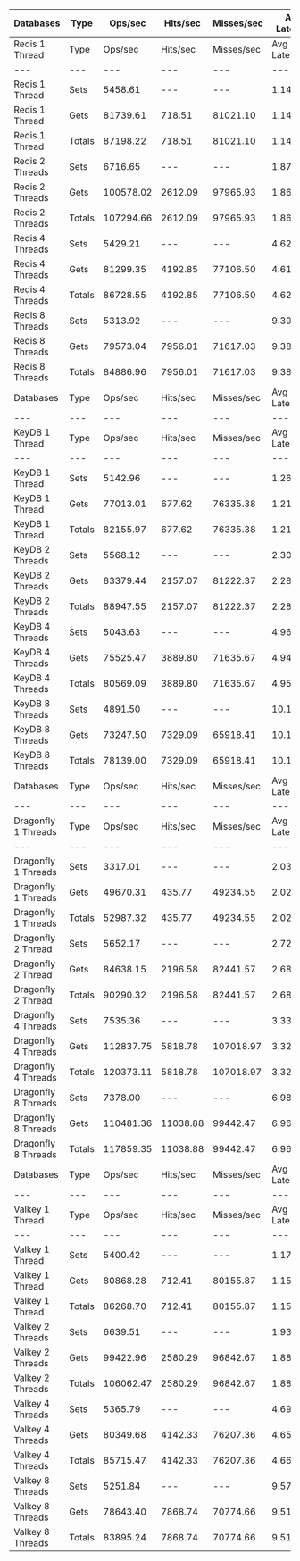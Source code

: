 | Databases | Type | Ops/sec | Hits/sec | Misses/sec | Avg Latency | p50 Latency | p99 Latency | p99.9 Latency | KB/sec |
| --- | --- | --- | --- | --- | --- | --- | --- | --- | --- |
| Redis 1 Thread | Type | Ops/sec | Hits/sec | Misses/sec | Avg Latency | p50 Latency | p99 Latency | p99.9 Latency | KB/sec |
| --- | --- | --- | --- | --- | --- | --- | --- | --- | --- |
Redis 1 Thread | Sets | 5458.61 | --- | --- | 1.14594 | 1.08700 | 1.70300 | 4.22300 | 2984.32 |
Redis 1 Thread | Gets | 81739.61 | 718.51 | 81021.10 | 1.14685 | 1.08700 | 1.70300 | 4.67100 | 3541.63 |
Redis 1 Thread | Totals | 87198.22 | 718.51 | 81021.10 | 1.14679 | 1.08700 | 1.70300 | 4.63900 | 6525.95 |
Redis 2 Threads | Sets | 6716.65 | --- | --- | 1.87049 | 1.78300 | 3.29500 | 9.53500 | 3672.12 |
Redis 2 Threads | Gets | 100578.02 | 2612.09 | 97965.93 | 1.86367 | 1.77500 | 3.29500 | 9.34300 | 5226.94 |
Redis 2 Threads | Totals | 107294.66 | 2612.09 | 97965.93 | 1.86410 | 1.77500 | 3.29500 | 9.40700 | 8899.07 |
Redis 4 Threads | Sets | 5429.21 | --- | --- | 4.62733 | 4.57500 | 9.08700 | 14.59100 | 2968.26 |
Redis 4 Threads | Gets | 81299.35 | 4192.85 | 77106.50 | 4.61964 | 4.54300 | 9.08700 | 14.84700 | 5271.88 |
Redis 4 Threads | Totals | 86728.55 | 4192.85 | 77106.50 | 4.62012 | 4.54300 | 9.08700 | 14.84700 | 8240.14 |
Redis 8 Threads | Sets | 5313.92 | --- | --- | 9.39932 | 9.15100 | 19.71100 | 41.98300 | 2905.23 |
Redis 8 Threads | Gets | 79573.04 | 7956.01 | 71617.03 | 9.38807 | 9.15100 | 19.45500 | 42.23900 | 7097.32 |
Redis 8 Threads | Totals | 84886.96 | 7956.01 | 71617.03 | 9.38878 | 9.15100 | 19.45500 | 42.23900 | 10002.55 |
| Databases | Type | Ops/sec | Hits/sec | Misses/sec | Avg Latency | p50 Latency | p99 Latency | p99.9 Latency | KB/sec |
| --- | --- | --- | --- | --- | --- | --- | --- | --- | --- |
| KeyDB 1 Thread | Type | Ops/sec | Hits/sec | Misses/sec | Avg Latency | p50 Latency | p99 Latency | p99.9 Latency | KB/sec |
| --- | --- | --- | --- | --- | --- | --- | --- | --- | --- |
KeyDB 1 Thread | Sets | 5142.96 | --- | --- | 1.26291 | 1.28700 | 2.14300 | 15.93500 | 2811.75 |
KeyDB 1 Thread | Gets | 77013.01 | 677.62 | 76335.38 | 1.21407 | 1.27900 | 2.03100 | 5.15100 | 3337.17 |
KeyDB 1 Thread | Totals | 82155.97 | 677.62 | 76335.38 | 1.21713 | 1.27900 | 2.03900 | 5.63100 | 6148.92 |
KeyDB 2 Threads | Sets | 5568.12 | --- | --- | 2.30443 | 2.15900 | 4.44700 | 10.36700 | 3044.20 |
KeyDB 2 Threads | Gets | 83379.44 | 2157.07 | 81222.37 | 2.28689 | 2.15900 | 4.41500 | 10.55900 | 4328.95 |
KeyDB 2 Threads | Totals | 88947.55 | 2157.07 | 81222.37 | 2.28799 | 2.15900 | 4.41500 | 10.55900 | 7373.15 |
KeyDB 4 Threads | Sets | 5043.63 | --- | --- | 4.96931 | 4.86300 | 9.91900 | 15.48700 | 2757.46 |
KeyDB 4 Threads | Gets | 75525.47 | 3889.80 | 71635.67 | 4.94933 | 4.83100 | 9.85500 | 15.99900 | 4894.82 |
KeyDB 4 Threads | Totals | 80569.09 | 3889.80 | 71635.67 | 4.95058 | 4.83100 | 9.91900 | 15.99900 | 7652.27 |
KeyDB 8 Threads | Sets | 4891.50 | --- | --- | 10.19105 | 9.91900 | 22.52700 | 45.56700 | 2674.28 |
KeyDB 8 Threads | Gets | 73247.50 | 7329.09 | 65918.41 | 10.17804 | 9.85500 | 22.78300 | 45.82300 | 6535.91 |
KeyDB 8 Threads | Totals | 78139.00 | 7329.09 | 65918.41 | 10.17886 | 9.85500 | 22.65500 | 45.82300 | 9210.19 |
| Databases | Type | Ops/sec | Hits/sec | Misses/sec | Avg Latency | p50 Latency | p99 Latency | p99.9 Latency | KB/sec |
| --- | --- | --- | --- | --- | --- | --- | --- | --- | --- |
| Dragonfly 1 Threads | Type | Ops/sec | Hits/sec | Misses/sec | Avg Latency | p50 Latency | p99 Latency | p99.9 Latency | KB/sec |
| --- | --- | --- | --- | --- | --- | --- | --- | --- | --- |
Dragonfly 1 Threads | Sets | 3317.01 | --- | --- | 2.03760 | 1.79900 | 4.57500 | 9.02300 | 1813.47 |
Dragonfly 1 Threads | Gets | 49670.31 | 435.77 | 49234.55 | 2.02189 | 1.79100 | 4.51100 | 8.15900 | 2151.70 |
Dragonfly 1 Threads | Totals | 52987.32 | 435.77 | 49234.55 | 2.02287 | 1.79100 | 4.51100 | 8.31900 | 3965.17 |
Dragonfly 2 Thread | Sets | 5652.17 | --- | --- | 2.72653 | 2.62300 | 7.74300 | 20.47900 | 3090.16 |
Dragonfly 2 Thread | Gets | 84638.15 | 2196.58 | 82441.57 | 2.68405 | 2.62300 | 7.29500 | 14.14300 | 4397.79 |
Dragonfly 2 Thread | Totals | 90290.32 | 2196.58 | 82441.57 | 2.68671 | 2.62300 | 7.29500 | 14.59100 | 7487.95 |
Dragonfly 4 Threads | Sets | 7535.36 | --- | --- | 3.33842 | 3.45500 | 8.25500 | 17.53500 | 4119.74 |
Dragonfly 4 Threads | Gets | 112837.75 | 5818.78 | 107018.97 | 3.32490 | 3.45500 | 8.03100 | 17.27900 | 7316.70 |
Dragonfly 4 Threads | Totals | 120373.11 | 5818.78 | 107018.97 | 3.32575 | 3.45500 | 8.03100 | 17.27900 | 11436.43 |
Dragonfly 8 Threads | Sets | 7378.00 | --- | --- | 6.98637 | 6.55900 | 22.78300 | 56.83100 | 4033.70 |
Dragonfly 8 Threads | Gets | 110481.36 | 11038.88 | 99442.47 | 6.96570 | 6.55900 | 22.78300 | 57.34300 | 9850.36 |
Dragonfly 8 Threads | Totals | 117859.35 | 11038.88 | 99442.47 | 6.96699 | 6.55900 | 22.78300 | 57.34300 | 13884.06 |
| Databases | Type | Ops/sec | Hits/sec | Misses/sec | Avg Latency | p50 Latency | p99 Latency | p99.9 Latency | KB/sec |
| --- | --- | --- | --- | --- | --- | --- | --- | --- | --- |
| Valkey 1 Thread | Type | Ops/sec | Hits/sec | Misses/sec | Avg Latency | p50 Latency | p99 Latency | p99.9 Latency | KB/sec |
| --- | --- | --- | --- | --- | --- | --- | --- | --- | --- |
Valkey 1 Thread | Sets | 5400.42 | --- | --- | 1.17029 | 1.09500 | 1.91100 | 6.71900 | 2952.51 |
Valkey 1 Thread | Gets | 80868.28 | 712.41 | 80155.87 | 1.15414 | 1.09500 | 1.81500 | 4.51100 | 3504.66 |
Valkey 1 Thread | Totals | 86268.70 | 712.41 | 80155.87 | 1.15515 | 1.09500 | 1.82300 | 4.89500 | 6457.17 |
Valkey 2 Threads | Sets | 6639.51 | --- | --- | 1.93484 | 1.79100 | 3.37500 | 17.53500 | 3629.95 |
Valkey 2 Threads | Gets | 99422.96 | 2580.29 | 96842.67 | 1.88152 | 1.79100 | 3.31100 | 9.66300 | 5166.01 |
Valkey 2 Threads | Totals | 106062.47 | 2580.29 | 96842.67 | 1.88486 | 1.79100 | 3.31100 | 10.23900 | 8795.96 |
Valkey 4 Threads | Sets | 5365.79 | --- | --- | 4.69695 | 4.60700 | 9.21500 | 19.19900 | 2933.59 |
Valkey 4 Threads | Gets | 80349.68 | 4142.33 | 76207.36 | 4.65973 | 4.60700 | 9.15100 | 15.29500 | 5209.52 |
Valkey 4 Threads | Totals | 85715.47 | 4142.33 | 76207.36 | 4.66206 | 4.60700 | 9.15100 | 15.42300 | 8143.11 |
Valkey 8 Threads | Sets | 5251.84 | --- | --- | 9.57908 | 9.34300 | 20.60700 | 46.07900 | 2871.29 |
Valkey 8 Threads | Gets | 78643.40 | 7868.74 | 70774.66 | 9.51040 | 9.34300 | 19.96700 | 42.49500 | 7017.26 |
Valkey 8 Threads | Totals | 83895.24 | 7868.74 | 70774.66 | 9.51470 | 9.34300 | 19.96700 | 42.49500 | 9888.55 |
